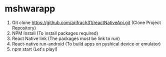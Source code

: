 # mshwarapp

1. Git clone https://github.com/arifrach31/reactNativeApi.git (Clone Project Repository)
2. NPM Install (To install packages required)
3. React Native link (The packages must be link to run)
4. React-native run-android (To build apps on pyshical device or emulator)
5. npm start (Let's play!)
